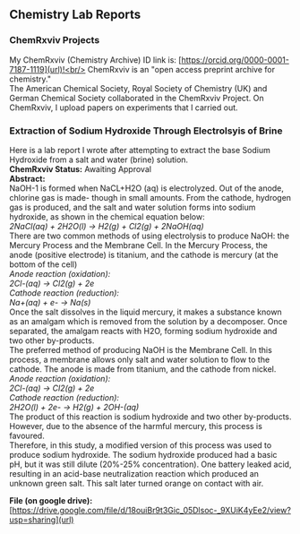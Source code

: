 ## Chemistry Lab Reports 

### ChemRxviv Projects
My ChemRxviv (Chemistry Archive) ID link is: [https://orcid.org/0000-0001-7187-1119](url)!<br/>
ChemRxviv is an "open access preprint archive for chemistry." <br/>
The American Chemical Society, Royal Society of Chemistry (UK) and German Chemical Society collaborated in the ChemRxviv Project.
On ChemRxviv, I upload papers on experiments that I carried out.

### Extraction of Sodium Hydroxide Through Electrolsyis of Brine

Here is a lab report I wrote after attempting to extract the base Sodium Hydroxide from a salt and water (brine) solution. <br/>
<b>ChemRxviv Status:</b> Awaiting Approval <br/>
<b>Abstract:</b> <br/>
NaOH-1 is formed when NaCL+H2O (aq) is electrolyzed. Out of the anode, chlorine gas
is made- though in small amounts. From the cathode, hydrogen gas is produced, and the salt and
water solution forms into sodium hydroxide, as shown in the chemical equation below:<br/>
<i>2NaCl(aq) + 2H2O(l) → H2(g) + Cl2(g) + 2NaOH(aq)<br/></i>
There are two common methods of using electrolysis to produce NaOH: the Mercury
Process and the Membrane Cell. In the Mercury Process, the anode (positive electrode) is
titanium, and the cathode is mercury (at the bottom of the cell)<br/>
<i>Anode reaction (oxidation):<br/>
2Cl-(aq) → Cl2(g) + 2e<br/>
Cathode reaction (reduction):<br/>
Na+(aq) + e- → Na(s)<br/></i>
Once the salt dissolves in the liquid mercury, it makes a substance known as an amalgam
which is removed from the solution by a decomposer. Once separated, the amalgam reacts with
H2O, forming sodium hydroxide and two other by-products.<br/>
The preferred method of producing NaOH is the Membrane Cell. In this process, a
membrane allows only salt and water solution to flow to the cathode. The anode is made from
titanium, and the cathode from nickel.<br/>
<i>Anode reaction (oxidation):<br/>
2Cl-(aq) → Cl2(g) + 2e<br/>
Cathode reaction (reduction):<br/>
2H2O(l) + 2e- → H2(g) + 2OH-(aq)<br/></i>
The product of this reaction is sodium hydroxide and two other by-products. However,
due to the absence of the harmful mercury, this process is favoured.<br/>
Therefore, in this study, a modified version of this process was used to produce sodium
hydroxide. The sodium hydroxide produced had a basic pH, but it was still dilute (20%-25%
concentration). One battery leaked acid, resulting in an acid-base neutralization reaction which
produced an unknown green salt. This salt later turned orange on contact with air.<br/>

<b>File (on google drive):</b> [https://drive.google.com/file/d/18ouiBr9t3Gic_05Dlsoc-_9XUiK4yEe2/view?usp=sharing](url)<br/>



